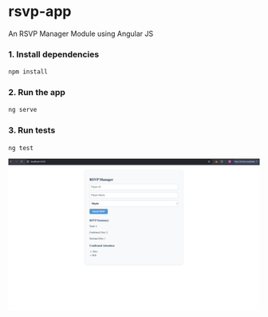 # rsvp-app
An RSVP Manager Module using Angular JS

### 1. Install dependencies
```bash
npm install
```

### 2. Run the app
```bash
ng serve
```

### 3. Run tests
```bash
ng test
```

![RSVP Manager UI Screenshot](./screenshot.png)